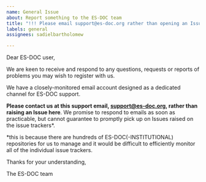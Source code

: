 ```yaml
---
name: General Issue
about: Report something to the ES-DOC team
title: "!!! Please email support@es-doc.org rather than opening an Issue !!!"
labels: general
assignees: sadielbartholomew

---
```


Dear ES-DOC user,

We are keen to receive and respond to any questions, requests or reports of
problems you may wish to register with us.

We have a closely-monitored email account designed as a dedicated
channel for ES-DOC support.

**Please contact us at this support email,
[support@es-doc.org](mailto:support@es-doc.org), rather than raising an Issue
here**. We promise to respond to emails as soon as practicable,
but cannot guarantee to promptly pick up on Issues raised on the issue
trackers\*.

\*this is because there are hundreds of ES-DOC(-INSTITUTIONAL) repositories
for us to manage and it would be difficult to efficiently monitor all of the
individual issue trackers.

Thanks for your understanding,

The ES-DOC team
